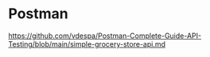 # Postman

https://github.com/vdespa/Postman-Complete-Guide-API-Testing/blob/main/simple-grocery-store-api.md
